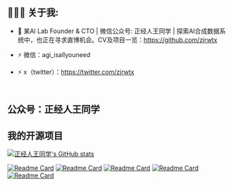 

<h2 align="left">👨🏻‍💻 关于我:</h2>


- :rocket: 某AI Lab Founder & CTO | 微信公众号: 正经人王同学 | 探索AI合成数据系统中，也正在寻求直博机会。CV及项目一览：https://github.com/zjrwtx

- :zap: 微信：agi_isallyouneed<br>
- :zap: x（twitter）：https://twitter.com/zjrwtx<br>

<h2 align="left">
 <abc>
  <br>公众号：正经人王同学<br>

  
 
 </abc>
</h2>


<h2 align="left">我的开源项目</h2>


[![正经人王同学's GitHub stats](https://github-readme-stats.vercel.app/api?username=zjrwtx&show_icons=true&theme=radical)](#)

[![Readme Card](https://github-readme-stats.vercel.app/api/pin/?username=zjrwtx&show_icons=true&theme=radical&repo=VideoQA_databuilder )](https://github.com/zjrwtx/VideoQA_databuilder)
[![Readme Card](https://github-readme-stats.vercel.app/api/pin/?username=zjrwtx&show_icons=true&theme=radical&repo=bilibiliQA_databuilder )](https://github.com/zjrwtx/bilibiliQA_databuilder)
[![Readme Card](https://github-readme-stats.vercel.app/api/pin/?username=zjrwtx&show_icons=true&theme=radical&repo=AIgene_anki )](https://github.com/zjrwtx/AIgene_anki)
[![Readme Card](https://github-readme-stats.vercel.app/api/pin/?username=zjrwtx&show_icons=true&theme=radical&repo=videotopdf_ui )](https://github.com/zjrwtx/videotopdf_ui)
[![Readme Card](https://github-readme-stats.vercel.app/api/pin/?username=zjrwtx&show_icons=true&theme=radical&repo=open_summary )](https://github.com/zjrwtx/open_summary)


